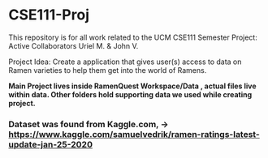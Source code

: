 # CSE111-Proj
This repository is for all work related to the UCM CSE111 Semester Project: Active Collaborators Uriel M. &amp; John V.

Project Idea: Create a application that gives user(s) access to data on Ramen varieties to help them get into the world of Ramens.


**Main Project lives inside RamenQuest Workspace/Data , actual files live within data. Other folders hold supporting data we used while creating project.**

### Dataset was found from Kaggle.com, -> https://www.kaggle.com/samuelvedrik/ramen-ratings-latest-update-jan-25-2020
